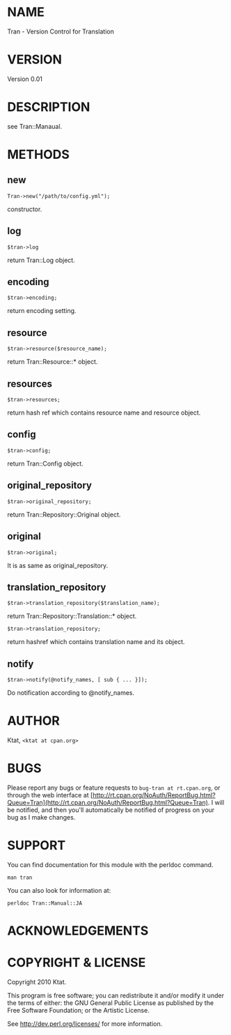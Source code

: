 # NAME

Tran - Version Control for Translation

# VERSION

Version 0.01

# DESCRIPTION

see Tran::Manaual.

# METHODS

## new

    Tran->new("/path/to/config.yml");

constructor.

## log

    $tran->log

return Tran::Log object.

## encoding

    $tran->encoding;

return encoding setting.

## resource

    $tran->resource($resource_name);

return Tran::Resource::\* object.

## resources

    $tran->resources;

return hash ref which contains resource name and resource object.

## config

    $tran->config;

return Tran::Config object.

## original\_repository

    $tran->original_repository;

return Tran::Repository::Original object.

## original

    $tran->original;

It is as same as original\_repository.

## translation\_repository

    $tran->translation_repository($translation_name);

return Tran::Repository::Translation::\* object.

    $tran->translation_repository;

return hashref which contains translation name and its object.

## notify

    $tran->notify(@notify_names, [ sub { ... }]);

Do notification according to @notify\_names.

# AUTHOR

Ktat, `<ktat at cpan.org>`

# BUGS

Please report any bugs or feature requests to `bug-tran at rt.cpan.org`, or through
the web interface at [http://rt.cpan.org/NoAuth/ReportBug.html?Queue=Tran](http://rt.cpan.org/NoAuth/ReportBug.html?Queue=Tran).  I will be notified, and then you'll
automatically be notified of progress on your bug as I make changes.

# SUPPORT

You can find documentation for this module with the perldoc command.

    man tran

You can also look for information at:

    perldoc Tran::Manual::JA

# ACKNOWLEDGEMENTS



# COPYRIGHT & LICENSE

Copyright 2010 Ktat.

This program is free software; you can redistribute it and/or modify it
under the terms of either: the GNU General Public License as published
by the Free Software Foundation; or the Artistic License.

See http://dev.perl.org/licenses/ for more information.


